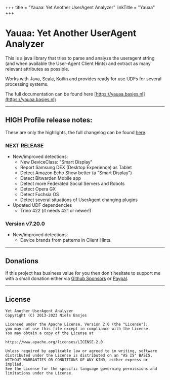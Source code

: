 +++
title = "Yauaa: Yet Another UserAgent Analyzer"
linkTitle = "Yauaa"
+++
# Yauaa: Yet Another UserAgent Analyzer
This is a java library that tries to parse and analyze the useragent string (and when available the User-Agent Client Hints) and extract as many relevant attributes as possible.

Works with Java, Scala, Kotlin and provides ready for use UDFs for several processing systems.

The full documentation can be found here [https://yauaa.basjes.nl](https://yauaa.basjes.nl)

---

## HIGH Profile release notes:

These are only the highlights, the full changelog can be found [here](https://github.com/nielsbasjes/yauaa/blob/main/CHANGELOG.md).

### NEXT RELEASE
- New/improved detections:
    - New DeviceClass: "Smart Display"
    - Report Samsung DEX (Desktop Experience) as Tablet
    - Detect Amazon Echo Show better (a "Smart Display")
    - Detect Bitwarden Mobile app
    - Detect more Federated Social Servers and Robots
    - Detect Opera GX
    - Detect Fuchsia OS
    - Detect several situations of UserAgent changing plugins
- Updated UDF dependencies
    - Trino 422 (it needs 421 or newer!)

### Version v7.20.0
- New/improved detections:
  - Device brands from patterns in Client Hints.

---
## Donations
If this project has business value for you then don't hesitate to support me with a small donation either via [Github Sponsors](https://github.com/sponsors/nielsbasjes) or [Paypal](https://www.paypal.me/nielsbasjes).

---
## License

    Yet Another UserAgent Analyzer
    Copyright (C) 2013-2023 Niels Basjes

    Licensed under the Apache License, Version 2.0 (the "License");
    you may not use this file except in compliance with the License.
    You may obtain a copy of the License at

    https://www.apache.org/licenses/LICENSE-2.0

    Unless required by applicable law or agreed to in writing, software
    distributed under the License is distributed on an "AS IS" BASIS,
    WITHOUT WARRANTIES OR CONDITIONS OF ANY KIND, either express or implied.
    See the License for the specific language governing permissions and
    limitations under the License.
